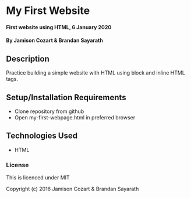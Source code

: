 # My First Website

#### First website using HTML, 6 January 2020

#### By Jamison Cozart & Brandan Sayarath

## Description

Practice building a simple website with HTML using block and inline HTML tags.

## Setup/Installation Requirements

* Clone repository from github
* Open my-first-webpage.html in preferred browser

## Technologies Used

* HTML

### License

This is licenced under MIT

Copyright (c) 2016 Jamison Cozart & Brandan Sayarath